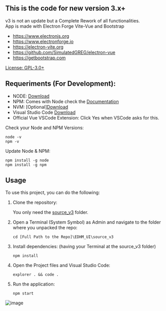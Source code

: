## This is the code for new version 3.x+

v3 is not an update but a Complete Rework of all functionalities.<br>
App is made with Electron Forge Vite-Vue and Bootstrap

* https://www.electronjs.org
* https://www.electronforge.io
* https://electron-vite.org
* https://github.com/SimulatedGREG/electron-vue
* https://getbootstrap.com

[License: GPL-3.0+](https://raw.githubusercontent.com/BlueMystical/EDHM_UI/main/license.txt)

## Requeriments (For Development):
- NODE:   [Download](https://nodejs.org/en/download/prebuilt-installer)
- NPM:    Comes with Node check the [Documentation](https://docs.npmjs.com/cli/v11/commands/npm)
- NVM:    [Optional][Download](https://github.com/coreybutler/nvm-windows/releases/latest) 
- Visual Studio Code [Download](https://code.visualstudio.com/)
- Official Vue VSCode Extension:  Click Yes when VSCode asks for this.

Check your Node and NPM Versions:
```
node -v
npm -v
```

Update Node & NPM:
```
npm install -g node
npm install -g npm
```

## Usage

To use this project, you can do the following:

1. Clone the repository:
   
    You only need the [source_v3](https://github.com/BlueMystical/EDHM_UI/tree/main/source_v3) folder.

2. Open a Terminal (System Symbol) as Admin and navigate to the folder where you unpacked the repo:
   ```
   cd [Full Path to the Repo]\EDHM_UI\source_v3
   ```
3. Install dependencies: (having your Terminal at the source_v3 folder)
   ```
   npm install
   ```
4. Open the Project files and Visual Studio Code:
   ```
   explorer . && code .
   ```  
5. Run the application:
   ```
   npm start
   ```
![image](https://github.com/user-attachments/assets/c6e5950f-9039-45f3-b9f5-09ffa508fde2)

